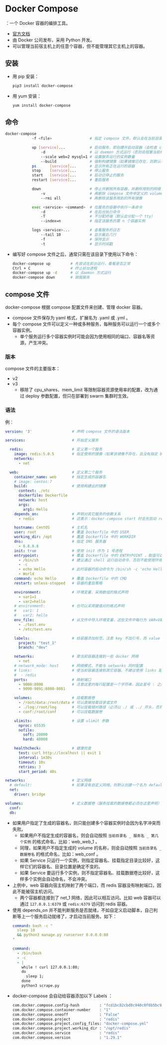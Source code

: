 # Docker Compose

：一个 Docker 容器的编排工具。
- [官方文档](https://docs.docker.com/compose/compose-file/)
- 由 Docker 公司发布，采用 Python 开发。
- 可以管理当前宿主机上的任意个容器，但不能管理其它主机上的容器。

## 安装

- 用 pip 安装：
  ```sh
  pip3 install docker-compose
  ```

- 用 yum 安装：
  ```sh
  yum install docker-compose
  ```

## 命令

```sh
docker-compose
            -f <file>                 # 指定 compose 文件。默认会在当前目录及祖父目录寻找 docker-compose.yml 文件

            up [service]...           # 启动服务，即创建并启动容器（会检查 compose 文件，如果配置变化则删除容器再重新创建）
                -d                    # 以 daemon 方式运行（否则会阻塞当前终端）
                --scale web=2 mysql=1 # 设置服务运行的实例数量
                --build               # 强制构建镜像（如果镜像已存在，则默认不会再次构建）
            ps      [service]...      # 显示所有正在运行的容器
            stop    [service]...      # 停止服务
            start   [service]...      # 启动已停止的服务
            restart [service]...      # 重启服务

            down                      # 停止并删除所有容器，并删除用到的网络
                -v                    # 再删除 compose 文件中定义的 volumes 以及用到的匿名 volumes
                --rmi all             # 再删除该服务用到的所有镜像

            exec <service> <command>  # 在服务的容器中执行一条命令
                -d                    # 在后台执行命令
                -T                    # 不分配终端（默认会分配一个 tty）
                --index=n             # 指定该服务的第 n 个容器实例

            logs <service>...         # 查看服务的日志
                --tail 10             # 显示最后几行
                -f                    # 保持显示
                -t                    # 显示时间戳
```
- 编写好 compose 文件之后，通常只需在该目录下使用以下命令：
  ```sh
  docker-compose up         # 先尝试在前台运行，看看是否正常
  Ctrl + C                  # 终止前台进程
  docker-compose up -d      # 以 daemon 方式运行
  docker-compose down       # 销毁服务
  ```

## compose 文件

docker-compose 根据 compose 配置文件来创建、管理 docker 容器。
- compose 文件保存为 yaml 格式，扩展名为 .yaml 或 .yml 。
- 每个 compose 文件可以定义一种或多种服务，每种服务可以运行一个或多个容器实例。
  - 单个服务运行多个容器实例时可能会因为使用相同的端口、容器名等资源，产生冲突。

### 版本

compose 文件的主要版本：
- v2
- v3
  - 移除了 cpu_shares、mem_limit 等限制容器资源使用率的配置，改为通过 deploy 参数配置，但只在部署到 swarm 集群时生效。

### 语法

例：

```yml
version: '3'                  # 声明 compose 文件的语法版本

services:                     # 开始定义服务

  redis:                      # 定义第一个服务
    image: redis:5.0.5        # 指定使用的镜像（如果该镜像不存在，且没有指定 build 选项，则尝试 pull 它）
    networks:
      - net

  web:                        # 定义第二个服务
    container_name: web       # 指定生成的容器名
    # image: centos:7
    build:                    # 使用构建出的镜像
      context: ./etc
      dockerfile: Dockerfile
      network: host
      args:
        arg1: Hello
    depends_on:               # 声明对其它服务的依赖关系
      - redis                 # 这表示：docker-compose start 时会先启动 redis 服务，再启动 web 服务；docker-compose stop 时顺序相反；但 docker-compose restart 时不控制顺序

    hostname: CentOS          # 主机名
    user: root                # 覆盖 Dockerfile 中的 USER
    working_dir: /opt         # 覆盖 Dockerfile 中的 WORKDIR
    dns:                      # 指定 DNS 服务器
      - 8.8.8.8
    init: true                # 使用 init 作为 1 号进程
    entrypoint:               # 覆盖 Dockerfile 中的 ENTRYPOINT ，取值可以为字符串类型或列表类型
      - /bin/sh               # 建议通过 shell 运行启动命令，否则不能使用环境变量等功能
      - -c
      - echo Hello            # 此时容器的启动命令为 /bin/sh -c 'echo Hello' World ，实际上只会执行 echo Hello
      - World
    command: echo Hello       # 覆盖 Dockerfile 中的 CMD
    restart: unless-stopped   # 容器的重启策略

    environment:              # 环境变量，采用数组的格式声明
      - var1=1
      - var2=hello
    # environment:            # 也可以采用键值对的格式声明
    #   var1: 1
    #   var2: hello
    env_file:                 # 从文件中导入环境变量，这些文件中每行为 VAR=VALUE 的格式，用 # 声明单行注释
      - ./test.env
      - /etc/test.env

    labels:                   # 给容器添加标签。注意 key 不加引号，而 value 必须加引号
      project: "test_1"
      branch: "dev"

    networks:                 # 使当前容器连接到一些 docker 网络
      - net
    # network_mode: host      # 网络模式，不能与 networks 同时配置
    # links:                  # 使当前容器连接到其它容器。不建议使用 links 配置，而应该使用 networks 配置
    #  - redis
    ports:                    # 映射端口
      - 9000:8000             # 注意这里的每行配置是一个字符串，因此冒号 : 之后不能加空格
      - 9090-9091:8080-8081

    volumes:                  # 挂载数据卷
      - /root/data:/root/data # 可以直接挂载目录或文件
      - ./log:/root/log       # 可以挂载相对路径（必须以 ./ 或 ../ 开头，否则会被视作数据卷名）
      - conf:/root/conf       # 可以挂载数据卷

    ulimits:                  # 设置 ulimit 参数
      nproc: 65535
      nofile:
        soft: 20000
        hard: 40000

    healthcheck:              # 健康检查
      test: curl http://localhost || exit 1
      interval: 1m30s
      timeout: 10s
      retries: 3
      start_period: 40s

networks:                     # 定义网络
  # default:                  # 如果没有自定义网络，则默认创建一个名为 default 的网络
  net:
    driver: bridge

volumes:                      # 定义数据卷（服务挂载的数据卷都必须在这里声明）
  conf:
  db:
```
- 如果用户指定了生成的容器名，则只能创建多个容器实例时会因为名字冲突而失败。
  - 如果用户不指定生成的容器名，则会自动按照 ` 当前目录名 _ 服务名 _ 第几个实例 ` 的格式命名，比如：web_web_1 。
  - 同理，如果用户不指定生成的 volume 的名称，则会自动按照 ` 当前目录名 _ 数据卷名 ` 的格式命名，比如：web_conf 。
  - 如果 Service 只运行一个实例，则指定容器名、挂载指定目录比较好，这样它们的容器名、目录位置是确定不变的。
  - 如果 Service 要运行多个实例，则不指定容器名、挂载数据卷比较好，这样多个实例会自动命名，不会冲突。
- 上例中，web 容器向宿主机映射了两个端口，而 redis 容器没有映射端口，因此不能被宿主机访问。
  - 两个容器都连接到了 net_1 网络，因此可以相互访问。比如 web 容器可以通过 `127.0.0.1:6379` 或 `redis:6379` 访问到 redis 容器。
- 使用 depends_on 并不能判断服务是否就绪，不如自定义启动脚本，自己判断等上一个服务启动就绪了，才启动当前服务。如下：
  ```yml
  command: bash -c "
    sleep 10
    && python3 manage.py runserver 0.0.0.0:80
  "
  ```
  ```yml
  command:
    - /bin/bash
    - -c
    - |
      while ! curl 127.0.0.1:80;
      do
        sleep 1;
      done
      python3 scrape.py
  ```
- docker-compose 会自动给容器添加以下 Labels ：
  ```sh
  com.docker.compose.config-hash         : "fcd1bc82cbd8c940c0f6b5bc9c053914332bc3a8a2f4d51b46924feb0e7c05b7"
  com.docker.compose.container-number    : "1"
  com.docker.compose.oneoff              : "False"
  com.docker.compose.project             : "redis"
  com.docker.compose.project.config_files: "docker-compose.yml"
  com.docker.compose.project.working_dir : "/opt/redis"
  com.docker.compose.service             : "redis"
  com.docker.compose.version             : "1.29.1"
  ```
